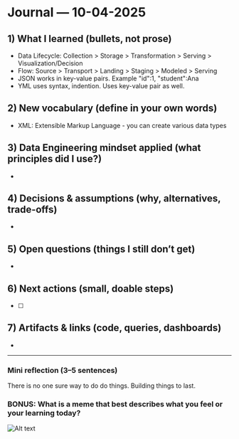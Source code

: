 # Journal — 10-04-2025

## 1) What I learned (bullets, not prose)
- Data Lifecycle: Collection > Storage > Transformation > Serving > Visualization/Decision
- Flow: Source > Transport > Landing > Staging > Modeled > Serving
- JSON works in key-value pairs. Example "id":1, "student":Ana
- YML uses syntax, indention. Uses key-value pair as well.

## 2) New vocabulary (define in your own words)
- XML: Extensible Markup Language -  you can create various data types

## 3) Data Engineering mindset applied (what principles did I use?)
- 

## 4) Decisions & assumptions (why, alternatives, trade-offs)
- 

## 5) Open questions (things I still don’t get)
- 

## 6) Next actions (small, doable steps)
- [ ] 

## 7) Artifacts & links (code, queries, dashboards)
- 

---

### Mini reflection (3–5 sentences)
There is no one sure way to do do things.
Building things to last.

### BONUS: What is a meme that best describes what you feel or your learning today?

![Alt text](https://file.forms.app/sitefile/d-s-m-3.jpeg)
